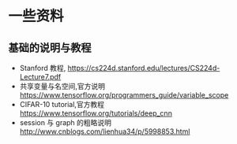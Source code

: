 # 一些资料
## 基础的说明与教程
- Stanford 教程, https://cs224d.stanford.edu/lectures/CS224d-Lecture7.pdf
- 共享变量与名空间,官方说明 https://www.tensorflow.org/programmers_guide/variable_scope
- CIFAR-10 tutorial,官方教程 https://www.tensorflow.org/tutorials/deep_cnn
- session 与 graph 的粗略说明 http://www.cnblogs.com/lienhua34/p/5998853.html



